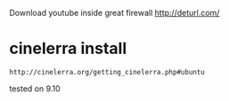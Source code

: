 Download youtube inside great firewall
<http://deturl.com/>

# cinelerra install

    http://cinelerra.org/getting_cinelerra.php#ubuntu

tested on 9.10
